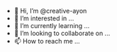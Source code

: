 - 👋 Hi, I’m @creative-ayon
- 👀 I’m interested in ...
- 🌱 I’m currently learning ...
- 💞️ I’m looking to collaborate on ...
- 📫 How to reach me ...

<!---
creative-ayon/creative-ayon is a ✨ special ✨ repository because its `README.md` (this file) appears on your GitHub profile.
You can click the Preview link to take a look at your changes.
--->
